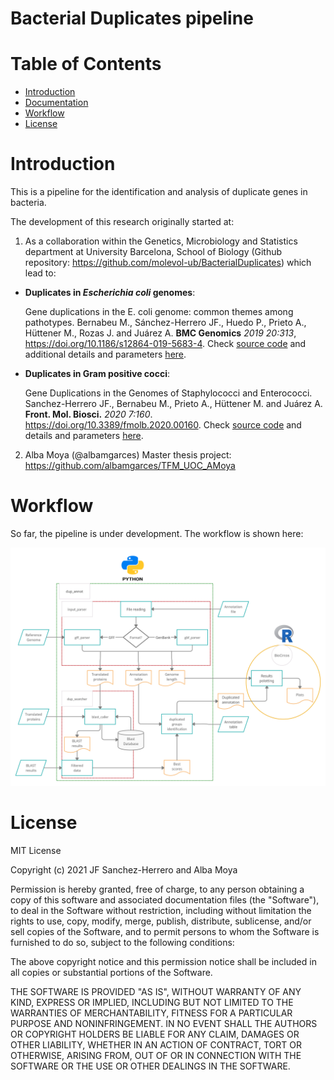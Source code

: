 # Bacterial Duplicates pipeline 

# Table of Contents

- [Introduction](#introduction)
- [Documentation](#documentation)
- [Workflow](#workflow)
- [License](#license)


# Introduction

This is a pipeline for the identification and analysis of duplicate genes in bacteria.

The development of this research originally started at:

1. As a collaboration within the Genetics, Microbiology and Statistics department at University Barcelona, School of Biology (Github repository: https://github.com/molevol-ub/BacterialDuplicates) which lead to:

- **Duplicates in *Escherichia coli* genomes**: 

	Gene duplications in the E. coli genome: common themes among pathotypes. Bernabeu M., Sánchez-Herrero JF., Huedo P., Prieto A., Hüttener M., Rozas J. and Juárez A. **BMC Genomics** *2019 20:313*, https://doi.org/10.1186/s12864-019-5683-4. Check [source code](https://github.com/molevol-ub/BacterialDuplicates/releases/tag/v1.0) and additional details and parameters [here](https://github.com/molevol-ub/BacterialDuplicates/blob/master/Ecoli/README.md).

- **Duplicates in Gram positive cocci**:

	Gene Duplications in the Genomes of Staphylococci and Enterococci. Sanchez-Herrero JF., Bernabeu M., Prieto A., Hüttener M. and Juárez A. **Front. Mol. Biosci.** *2020 7:160*. https://doi.org/10.3389/fmolb.2020.00160. Check [source code](https://github.com/molevol-ub/BacterialDuplicates/releases/tag/v2.0) and details and parameters [here](https://github.com/molevol-ub/BacterialDuplicates/blob/master/Gram_positive/README.md).
  
  
2. Alba Moya (@albamgarces) Master thesis project: https://github.com/albamgarces/TFM_UOC_AMoya


# Workflow

So far, the pipeline is under development. The workflow is shown here:

![Workflow](image/workflow.png)


# License

MIT License

Copyright (c) 2021 JF Sanchez-Herrero and Alba Moya

Permission is hereby granted, free of charge, to any person obtaining a copy
of this software and associated documentation files (the "Software"), to deal
in the Software without restriction, including without limitation the rights
to use, copy, modify, merge, publish, distribute, sublicense, and/or sell
copies of the Software, and to permit persons to whom the Software is
furnished to do so, subject to the following conditions:

The above copyright notice and this permission notice shall be included in all
copies or substantial portions of the Software.

THE SOFTWARE IS PROVIDED "AS IS", WITHOUT WARRANTY OF ANY KIND, EXPRESS OR
IMPLIED, INCLUDING BUT NOT LIMITED TO THE WARRANTIES OF MERCHANTABILITY,
FITNESS FOR A PARTICULAR PURPOSE AND NONINFRINGEMENT. IN NO EVENT SHALL THE
AUTHORS OR COPYRIGHT HOLDERS BE LIABLE FOR ANY CLAIM, DAMAGES OR OTHER
LIABILITY, WHETHER IN AN ACTION OF CONTRACT, TORT OR OTHERWISE, ARISING FROM,
OUT OF OR IN CONNECTION WITH THE SOFTWARE OR THE USE OR OTHER DEALINGS IN THE
SOFTWARE.

